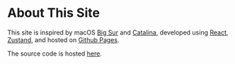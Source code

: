 # About This Site

This site is inspired by macOS [Big Sur](https://www.apple.com/in/macos/big-sur/) and [Catalina](https://www.apple.com/bw/macos/catalina/), developed using [React](https://reactjs.org/), [Zustand](https://zustand-demo.pmnd.rs/), and hosted on [Github Pages](https://pages.github.com/).

The source code is hosted [here](https://github.com/souravprogrammer/macos-portfolio).
